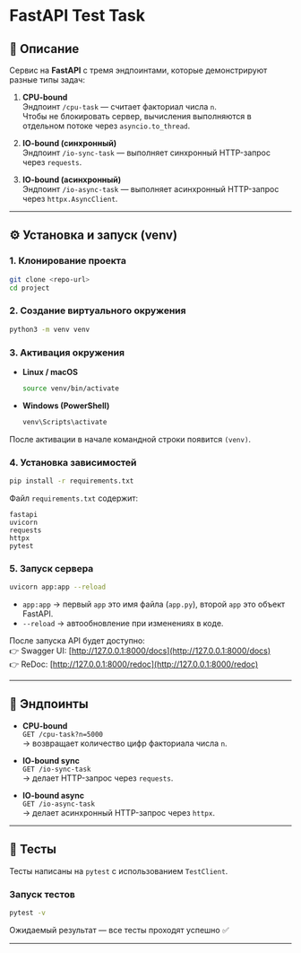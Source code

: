 # FastAPI Test Task

## 📖 Описание
Сервис на **FastAPI** с тремя эндпоинтами, которые демонстрируют разные типы задач:

1. **CPU-bound**  
   Эндпоинт `/cpu-task` — считает факториал числа `n`.  
   Чтобы не блокировать сервер, вычисления выполняются в отдельном потоке через `asyncio.to_thread`.

2. **IO-bound (синхронный)**  
   Эндпоинт `/io-sync-task` — выполняет синхронный HTTP-запрос через `requests`.

3. **IO-bound (асинхронный)**  
   Эндпоинт `/io-async-task` — выполняет асинхронный HTTP-запрос через `httpx.AsyncClient`.

---

## ⚙️ Установка и запуск (venv)

### 1. Клонирование проекта
```bash
git clone <repo-url>
cd project
```

### 2. Создание виртуального окружения
```bash
python3 -m venv venv
```

### 3. Активация окружения
- **Linux / macOS**
  ```bash
  source venv/bin/activate
  ```
- **Windows (PowerShell)**
  ```powershell
  venv\Scripts\activate
  ```

После активации в начале командной строки появится `(venv)`.

### 4. Установка зависимостей
```bash
pip install -r requirements.txt
```

Файл `requirements.txt` содержит:
```
fastapi
uvicorn
requests
httpx
pytest
```

### 5. Запуск сервера
```bash
uvicorn app:app --reload
```

- `app:app` → первый `app` это имя файла (`app.py`), второй `app` это объект FastAPI.  
- `--reload` → автообновление при изменениях в коде.  

После запуска API будет доступно:  
👉 Swagger UI: [http://127.0.0.1:8000/docs](http://127.0.0.1:8000/docs)  
👉 ReDoc: [http://127.0.0.1:8000/redoc](http://127.0.0.1:8000/redoc)  

---

## 🔗 Эндпоинты

- **CPU-bound**  
  `GET /cpu-task?n=5000`  
  → возвращает количество цифр факториала числа `n`.

- **IO-bound sync**  
  `GET /io-sync-task`  
  → делает HTTP-запрос через `requests`.

- **IO-bound async**  
  `GET /io-async-task`  
  → делает асинхронный HTTP-запрос через `httpx`.

---

## 🧪 Тесты

Тесты написаны на `pytest` с использованием `TestClient`.

### Запуск тестов
```bash
pytest -v
```

Ожидаемый результат — все тесты проходят успешно ✅

---


